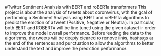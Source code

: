 #Twitter Sentiment Analysis with BERT and roBERTa transformers
This project is about the analysis of tweets about coronavirus, with the goal of performing a Sentiment Analysis using BERT and roBERTa algorithms to predict the emotion of a tweet (Positive, Negative or Neutral). In particular, both BERT and ROBERTA will be fine tuned using the given dataset in order to improve the model overall performance.
Before feeding the data to the algorithms, the tweets will be deeply cleaned to remove links, hashtags at the end of the sentences and punctuation to allow the algorithms to better understand the text and improve the prediction performance.
